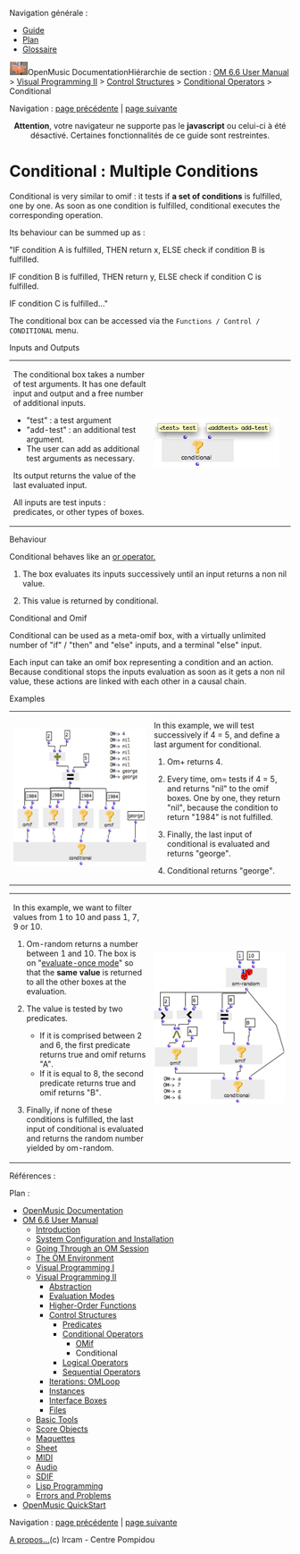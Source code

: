 <div id="tplf" class="tplPage">

<div id="tplh">

<span class="hidden">Navigation générale : </span>

  - [<span>Guide</span>](OM-Documentation.md)
  - [<span>Plan</span>](OM-Documentation_1.md)
  - [<span>Glossaire</span>](OM-Documentation_2.md)

</div>

<div id="tplt">

![empty.gif](../tplRes/page/empty.gif)![logoom1.png](../res/logoom1.png)<span class="tplTi">OpenMusic
Documentation</span><span class="sw_outStack_navRoot"><span class="hidden">Hiérarchie
de section : </span>[<span>OM 6.6 User
Manual</span>](OM-User-Manual.md)<span class="stkSep"> \>
</span>[<span>Visual Programming
II</span>](AdvancedVisualProgramming.md)<span class="stkSep"> \>
</span>[<span>Control
Structures</span>](Control.md)<span class="stkSep"> \>
</span>[<span>Conditional
Operators</span>](ConditionalOps.md)<span class="stkSep"> \>
</span><span class="stkSel_yes"><span>Conditional</span></span></span>

</div>

<div class="tplNav">

<span class="hidden">Navigation : </span>[<span>page
précédente</span>](OMIF.md "page précédente(OMif)")<span class="hidden">
| </span>[<span>page
suivante</span>](Logical.md "page suivante(Logical Operators)")

</div>

<div id="tplc" class="tplc_out_yes">

<div style="text-align: center;">

**Attention**, votre navigateur ne supporte pas le **javascript** ou
celui-ci à été désactivé. Certaines fonctionnalités de ce guide sont
restreintes.

</div>

<div class="headCo">

# <span>Conditional : Multiple Conditions</span>

<div class="headCo_co">

<div>

<div class="infobloc">

<div class="txt">

Conditional is very similar to omif : it tests if **a set **of
conditions**** is fulfilled, one by one. As soon as one condition is
fulfilled, conditional executes the corresponding operation.

Its behaviour can be summed up as :

"IF condition A is fulfilled, THEN return x, ELSE check if condition B
is fulfilled.

IF condition B is fulfilled, THEN return y, ELSE check if condition C is
fulfilled.

IF condition C is fulfilled..."

The conditional box can be accessed via the `Functions / Control /
CONDITIONAL` menu.

</div>

</div>

<div class="infobloc">

<div class="infobloc_ti">

<span>Inputs and Outputs</span>

</div>

<div class="txtRes">

<table>
<colgroup>
<col style="width: 50%" />
<col style="width: 50%" />
</colgroup>
<tbody>
<tr class="odd">
<td><div class="dk_txtRes_txt txt">
<p>The conditional box takes a number of test arguments. It has one default input and output and a free number of additional inputs.</p>
<ul>
<li><span>"test" : a test argument</span></li>
<li><span>"add-test" : an additional test argument.</span></li>
<li><span>The user can add as additional test arguments as necessary. </span></li>
</ul>
<p>Its output returns the value of the last evaluated input.</p>
<p>All inputs are test inputs : predicates, or other types of boxes.</p>
</div></td>
<td><div class="caption">
<div class="caption_co">
<img src="../res/cond-box.png" width="224" height="88" alt="cond-box.png" />
</div>
</div></td>
</tr>
</tbody>
</table>

</div>

</div>

<div class="infobloc">

<div class="infobloc_ti">

<span>Behaviour</span>

</div>

<div class="txt">

Conditional behaves like an [<span> or operator.</span>](Logical.md)

1.  The box evaluates its inputs successively until an input returns a
    non nil value.

2.  This value is returned by conditional.

</div>

</div>

<div class="bloc note">

<div class="bloc_ti note_ti">

<span>Conditional and Omif</span>

</div>

<div class="txt">

Conditional can be used as a meta-omif box, with a virtually unlimited
number of "if" / "then" and "else" inputs, and a terminal "else" input.

Each input can take an omif box representing a condition and an action.
Because conditional stops the inputs evaluation as soon as it gets a non
nil value, these actions are linked with each other in a causal chain.

</div>

</div>

<div class="bloc example">

<div class="bloc_ti example_ti">

<span>Examples</span>

</div>

<div class="txtRes">

<table>
<colgroup>
<col style="width: 50%" />
<col style="width: 50%" />
</colgroup>
<tbody>
<tr class="odd">
<td><div class="caption">
<div class="caption_co">
<img src="../res/cond3.png" width="273" height="246" alt="cond3.png" />
</div>
</div></td>
<td><div class="dk_txtRes_txt txt">
<p>In this example, we will test successively if 4 = 5, and define a last argument for conditional.</p>
<ol>
<li><p>Om+ returns 4.</p></li>
<li><p>Every time, om= tests if 4 = 5, and returns "nil" to the omif boxes. One by one, they return "nil", because the condition to return "1984" is not fulfilled.</p></li>
<li><p>Finally, the last input of conditional is evaluated and returns "george".</p></li>
<li><p>Conditional returns "george".</p></li>
</ol>
</div></td>
</tr>
</tbody>
</table>

</div>

<div class="txtRes">

<table>
<colgroup>
<col style="width: 50%" />
<col style="width: 50%" />
</colgroup>
<tbody>
<tr class="odd">
<td><div class="dk_txtRes_txt txt">
<p>In this example, we want to filter values from 1 to 10 and pass 1, 7, 9 or 10.</p>
<ol>
<li><p>Om-random returns a number between 1 and 10. The box is on "<a href="EvOnceMode.md"><span>evaluate-once mode</span></a>" so that the <strong>same value</strong> is returned to all the other boxes at the evaluation.</p></li>
<li><p>The value is tested by two predicates.</p>
<ul>
<li><span>If it is comprised between 2 and 6, the first predicate returns true and omif returns "A".</span></li>
<li><span>If it is equal to 8, the second predicate returns true and omif returns "B". </span></li>
</ul></li>
<li><p>Finally, if none of these conditions is fulfilled, the last input of conditional is evaluated and returns the random number yielded by om-random.</p></li>
</ol>
</div></td>
<td><div class="caption">
<div class="caption_co">
<img src="../res/conditional2.png" width="235" height="273" alt="conditional2.png" />
</div>
</div></td>
</tr>
</tbody>
</table>

</div>

</div>

</div>

</div>

</div>

<span class="hidden">Références : </span>

</div>

<div id="tplo" class="tplo_out_yes">

<div class="tplOTp">

<div class="tplOBm">

<div id="mnuFrm">

<span class="hidden">Plan :</span>

<div id="mnuFrmUp" onmouseout="menuScrollTiTask.fSpeed=0;" onmouseover="if(menuScrollTiTask.fSpeed&gt;=0) {menuScrollTiTask.fSpeed=-2; scTiLib.addTaskNow(menuScrollTiTask);}" onclick="menuScrollTiTask.fSpeed-=2;" style="display: none;">

<span id="mnuFrmUpLeft">[](#)</span><span id="mnuFrmUpCenter"></span><span id="mnuFrmUpRight"></span>

</div>

<div id="mnuScroll">

  - [<span>OpenMusic Documentation</span>](OM-Documentation.md)
  - [<span>OM 6.6 User Manual</span>](OM-User-Manual.md)
      - [<span>Introduction</span>](00-Sommaire.md)
      - [<span>System Configuration and
        Installation</span>](Installation.md)
      - [<span>Going Through an OM Session</span>](Goingthrough.md)
      - [<span>The OM Environment</span>](Environment.md)
      - [<span>Visual Programming I</span>](BasicVisualProgramming.md)
      - [<span>Visual Programming
        II</span>](AdvancedVisualProgramming.md)
          - [<span>Abstraction</span>](Abstraction.md)
          - [<span>Evaluation Modes</span>](EvalModes.md)
          - [<span>Higher-Order Functions</span>](HighOrder.md)
          - [<span>Control Structures</span>](Control.md)
              - [<span>Predicates</span>](Predicates.md)
              - [<span>Conditional Operators</span>](ConditionalOps.md)
                  - [<span>OMif</span>](OMIF.md)
                  - <span id="i0" class="outLeftSel_yes"><span>Conditional</span></span>
              - [<span>Logical Operators</span>](Logical.md)
              - [<span>Sequential Operators</span>](Sequencial.md)
          - [<span>Iterations: OMLoop</span>](OMLoop.md)
          - [<span>Instances</span>](Instances.md)
          - [<span>Interface Boxes</span>](InterfaceBoxes.md)
          - [<span>Files</span>](Files.md)
      - [<span>Basic Tools</span>](BasicObjects.md)
      - [<span>Score Objects</span>](ScoreObjects.md)
      - [<span>Maquettes</span>](Maquettes.md)
      - [<span>Sheet</span>](Sheet.md)
      - [<span>MIDI</span>](MIDI.md)
      - [<span>Audio</span>](Audio.md)
      - [<span>SDIF</span>](SDIF.md)
      - [<span>Lisp Programming</span>](Lisp.md)
      - [<span>Errors and Problems</span>](errors.md)
  - [<span>OpenMusic QuickStart</span>](QuickStart-Chapters.md)

</div>

<div id="mnuFrmDown" onmouseout="menuScrollTiTask.fSpeed=0;" onmouseover="if(menuScrollTiTask.fSpeed&lt;=0) {menuScrollTiTask.fSpeed=2; scTiLib.addTaskNow(menuScrollTiTask);}" onclick="menuScrollTiTask.fSpeed+=2;" style="display: none;">

<span id="mnuFrmDownLeft">[](#)</span><span id="mnuFrmDownCenter"></span><span id="mnuFrmDownRight"></span>

</div>

</div>

</div>

</div>

</div>

<div class="tplNav">

<span class="hidden">Navigation : </span>[<span>page
précédente</span>](OMIF.md "page précédente(OMif)")<span class="hidden">
| </span>[<span>page
suivante</span>](Logical.md "page suivante(Logical Operators)")

</div>

<div id="tplb">

[<span>A propos...</span>](OM-Documentation_3.md)(c) Ircam - Centre
Pompidou

</div>

</div>
